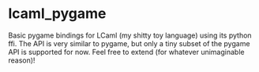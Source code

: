 # lcaml_pygame
Basic pygame bindings for LCaml (my shitty toy language) using its python ffi. The API is very similar to pygame, but only a tiny subset of the pygame API is supported for now. Feel free to extend (for whatever unimaginable reason)!
